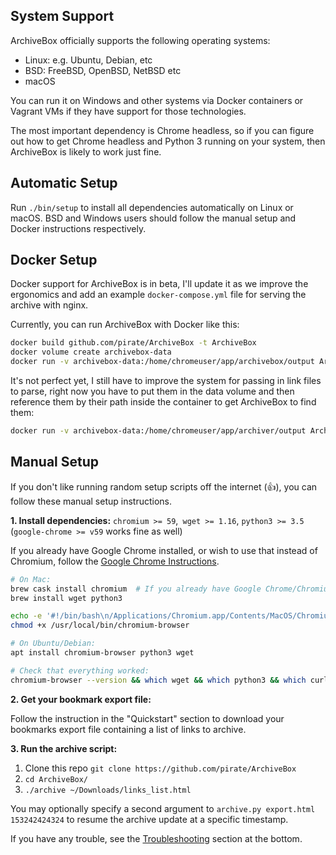 ## System Support

ArchiveBox officially supports the following operating systems:

* Linux: e.g. Ubuntu, Debian, etc
* BSD: FreeBSD, OpenBSD, NetBSD etc
* macOS

You can run it on Windows and other systems via Docker containers or Vagrant VMs if they have support for those technologies.


The most important dependency is Chrome headless, so if you can figure out how to get Chrome headless and Python 3 running on your system, then ArchiveBox is likely to work just fine.

## Automatic Setup

Run `./bin/setup` to install all dependencies automatically on Linux or macOS.  BSD and Windows users should follow the manual setup and Docker instructions respectively.

## Docker Setup

Docker support for ArchiveBox is in beta, I'll update it as we improve the ergonomics and add an example `docker-compose.yml` file for serving the archive with nginx.

Currently, you can run ArchiveBox with Docker like this:

```bash
docker build github.com/pirate/ArchiveBox -t ArchiveBox
docker volume create archivebox-data
docker run -v archivebox-data:/home/chromeuser/app/archivebox/output ArchiveBox 'https://example.com/some/rss/feed.xml'
```

It's not perfect yet, I still have to improve the system for passing in link files to parse, right now you have to put them in the data volume and then reference them by their path inside the container to get ArchiveBox to find them:

```bash
docker run -v archivebox-data:/home/chromeuser/app/archiver/output ArchiveBox /home/chromeuser/app/archivebox/output/downloads/path-to-links.json
```

## Manual Setup

If you don't like running random setup scripts off the internet (:+1:), you can follow these manual setup instructions.

**1. Install dependencies:** `chromium >= 59`,` wget >= 1.16`, `python3 >= 3.5`  (`google-chrome >= v59` works fine as well)

If you already have Google Chrome installed, or wish to use that instead of Chromium, follow the [Google Chrome Instructions](#google-chrome-instructions).

```bash
# On Mac:
brew cask install chromium  # If you already have Google Chrome/Chromium in /Applications/, skip this command
brew install wget python3

echo -e '#!/bin/bash\n/Applications/Chromium.app/Contents/MacOS/Chromium "$@"' > /usr/local/bin/chromium-browser  # see instructions for google-chrome below
chmod +x /usr/local/bin/chromium-browser
```

```bash
# On Ubuntu/Debian:
apt install chromium-browser python3 wget
```

```bash
# Check that everything worked:
chromium-browser --version && which wget && which python3 && which curl && echo "[√] All dependencies installed."
```

**2. Get your bookmark export file:**

Follow the instruction in the "Quickstart" section to download your bookmarks export file containing a list of links to archive.

**3. Run the archive script:**

1. Clone this repo `git clone https://github.com/pirate/ArchiveBox`
2. `cd ArchiveBox/`
3. `./archive ~/Downloads/links_list.html`

You may optionally specify a second argument to `archive.py export.html 153242424324` to resume the archive update at a specific timestamp.

If you have any trouble, see the [Troubleshooting](#troubleshooting) section at the bottom.